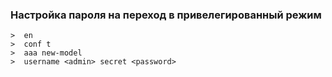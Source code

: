 ### Настройка пароля на переход в привелегированный режим

```
>  en 
>  conf t
>  aaa new-model
>  username <admin> secret <password>
```
